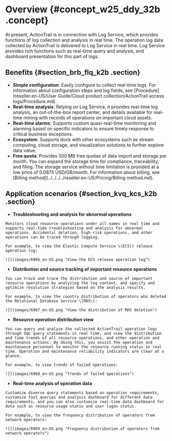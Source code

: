 # Overview {#concept_w25_ddy_32b .concept}

At present, ActionTrail is in connection with Log Service, which provides functions of log collection and analysis in real time. The operation log data collected by ActionTrail is delivered to Log Service in real time. Log Service provides rich functions such as real-time query and analysis, and dashboard presentation for this part of logs.

## Benefits {#section_brb_flq_k2b .section}

-    **Simple configuration**: Easily configure to collect real-time logs. For information about configuration steps and log fields, see [Procedure](reseller.en-US/User Guide/Cloud product collection/ActionTrail access logs/Procedure.md).
-    **Real-time analysis**: Relying on Log Service, it provides real-time log analysis, an out-of-the-box report center, and details available for real-time mining with records of operations on important cloud assets.
-    **Real-time alarms**: Supports custom quasi-real-time monitoring and alarming based on specific indicators to ensure timely response to critical business exceptions.
-    **Ecosystem**: Supports dock with other ecosystems such as stream computing, cloud storage, and visualization solutions to further explore data value.
-    **Free quota**: Provides 500 MB free quotas of data import and storage per month. You can expand the storage time for compliance, traceability, and filing. The storage service without time limitation is provided at a low price of 0.0875 USD/GB/month. For information about billing, see [Billing method](../../../../reseller.en-US/Pricing/Billing method.md).

## Application scenarios {#section_kvq_kcs_k2b .section}

-    **Troubleshooting and analysis for abnormal operations** 

    Monitors cloud resource operations under all names in real time and supports real-time troubleshooting and analysis for abnormal operations. Accidental deletion, high-risk operations, and other operations can be traced through logging.

    For example, to view the Elastic Compute Service \(ECS\) release operation log:

    ![](images/6966_en-US.png "View the ECS release operation log")

-    **Distribution and source tracking of important resource operations** 

    You can track and trace the distribution and source of important resource operations by analyzing the log content, and specify and optimize resolution strategies based on the analysis results.

    For example, to view the country distribution of operators who deleted the Relational Database Service \(RDS\):

    ![](images/6967_en-US.png "View the distribution of RDS deletion")

-    **Resource operation distribution view** 

    You can query and analyze the collected ActionTrail operation logs through SQL query statements in real time, and view the distribution and time trends of all resource operations, and other operation and maintenance actions. By doing this, you assist the operation and maintenance personnel to monitor the resource running status in real time. Operation and maintenance reliability indicators are clear at a glance.

    For example, to view trends of failed operations:

    ![](images/6968_en-US.png "Trends of failed operations")

-    **Real-time analysis of operation data** 

    Customize diverse query statements based on operation requirements, customize fast queries and analysis dashboard for different data requirements, and you can also customize real-time data dashboard for data such as resource usage status and user logon status.

    For example, to view the frequency distribution of operators from network operators:

    ![](images/6969_en-US.png "Frequency distribution of operators from network operators")


